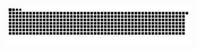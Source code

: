 ![snake gif](https://github.com/stormynight9/stormynight9/blob/output/github-contribution-grid-snake.svg)

